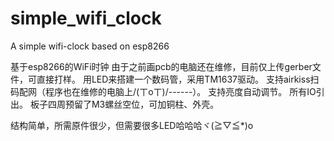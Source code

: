 # simple_wifi_clock
A simple wifi-clock based on esp8266

基于esp8266的WiFi时钟
由于之前画pcb的电脑还在维修，目前仅上传gerber文件，可直接打样。
用LED来搭建一个数码管，采用TM1637驱动。
支持airkiss扫码配网（程序也在维修的电脑上/(ㄒoㄒ)/------）。
支持亮度自动调节。
所有IO引出。
板子四周预留了M3螺丝空位，可加铜柱、外壳。

结构简单，所需原件很少，但需要很多LED哈哈哈ヾ(≧▽≦*)o
